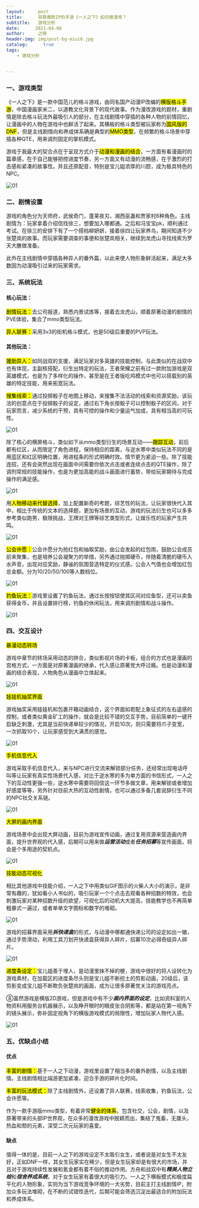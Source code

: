 ```yaml
---
layout:     post
title:      背靠爆款IP的手游《一人之下》如何做漫改？
subtitle:   游戏分析
date:      2021-04-06
author:     之晓
header-img: img/post-bg-miui6.jpg
catalog: 	  true
tags:
    - 游戏分析


---
```


### **一、游戏类型**

《一人之下》是一款中国范儿的格斗游戏，由同名国产动漫IP改编的<mark>横版格斗手游</mark>，中国漫画家米二，以道教文化背景下的现代故事。作为漫改游戏的题材，重剧情是除去格斗玩法外最吸引人的部分，在主线剧情中穿插的各种人物的前情回忆，让漫画中的人物在游戏中也鲜活了起来。其横板的格斗类型被玩家称为<mark>国风版的DNF</mark>，但是主线剧情向和养成体系确是典型的<mark>MMO类型</mark>，在频繁的格斗场景中穿插各种QTE，用来调剂固定的掌机模式。



游戏于我最大的契合点在于呈现方式介于<mark>动漫和漫画的结合</mark>，一方面有看漫画时的篇章感，在于自己能够把控进度节奏，另一方面又有动漫的流畅感，在于激烈的打击感和紧凑的故事性。并且还原配音，特别是宝儿姐浓厚的川腔，成为极具特色的NPC。

![01]({{site.baseurl}}/img-post/20210406/01.jpg)

### **二、剧情设置**

游戏的角色分为天师府，武侯奇门，蓬莱夜刃，湘西巫蛊和贾家村6种角色。主线剧情为：玩家拿着介绍信找徐三，想要加入哪都通。之后和冯宝宝pk，顺利通过考试。在徐三的安排下有了一个搭档柳妍妍，接着徐四让玩家养鸟，期间知道不少张楚岚的故事。而玩家需要调查的事便和张楚岚相关，继续到龙虎山寻找线索为罗天大醮做准备。



此外在主线剧情中穿插各种异人的番外篇，以此来使人物形象鲜活起来，满足大多数因为动漫吸引过来的玩家需求。

### **三、系统玩法**

#### 核心玩法：

<mark>剧情玩法：</mark>去公司报道，熟悉内景试炼等，接着去龙虎山，顺着原著动漫的剧情的PVE体验，集合了mmo类型玩法。

<mark>异人联赛：</mark>采用3v3的街机格斗模式，也是50级后重要的PVP玩法。

#### 其他玩法：

<mark>援助异人：</mark>如同战双的支援，满足玩家对多英雄的技能控制，与此类似的在战双中也有体现，主副核搭配，衍生出特定的玩法，王者荣耀之前有过一款附加游戏是双英雄模式，也是为了多样化的操作，甚至是在王者版吃鸡模式中也可以搭载别的英雄的特定技能，用来拓宽玩法。



<mark>搜集线索：</mark>通过投掷骰子在地图上移动，来搜集不法活动的线索和资源奖励，该玩法的创意点在于投掷骰子的设定，通过右下角长按骰子可以控制骰子的区间，对于玩家而言，减少系统的干预，具有可控的操作和少量运气加成，具有相当高的可玩性。

![01]({{site.baseurl}}/img-post/20210406/02.jpg)

除了核心的横屏格斗，类似如下从mmo类型衍生的场景互动——<mark>跟踪互动</mark>，前后都有红区，从而限定了角色进程，保持相应的距离，与逆水寒中类似玩法不同的是用蓝区和红区明确位置，用进程条的形式明确时效。情节更为紧迫一些。除了技能连招，还有会突然出现在画面中间需要你依次点击或者连续点击的QTE操作，除了调剂常规的技能操作，也是为更加高能的战斗画面进行蓄势，带给玩家期待与完成操作的满足感。

![01]({{site.baseurl}}/img-post/20210406/03.jpg)

用<mark>人物移动来代替选择</mark>，加上配置新奇的考题，综艺性的玩法，让玩家很快代入其中，相比于传统的文本的选择题，更加有场景的互动，游戏的玩法衍生也可以多多参考类似跑男，极限挑战，王牌对王牌等综艺类型形式，让娱乐性的玩家产生共鸣。

![01]({{site.baseurl}}/img-post/20210406/04.jpg)

<mark>公会许愿：</mark>公会许愿分为抢红包和抽取奖励，由公会发起的红包雨，鼓励公会成员前来聚集，也是培养公会凝聚力的举措，另外通过抛掷硬币，伴随着清脆的硬币入水声音，出现对应奖励，静谧的氛围营造特定的仪式感。公会人气值也会增加红包总金额。分为10/20/50/100等人数档位。

![01]({{site.baseurl}}/img-post/20210406/05.jpg)

<mark>钓鱼玩法：</mark>游戏里设置了钓鱼玩法，通过长按按钮使其区间对应鱼型，还可以卖鱼获得金币，并且设置排行榜，钓鱼的休闲玩法，用来调剂剧情和战斗操作。

![01]({{site.baseurl}}/img-post/20210406/06.jpg)

### **四、交互设计**

<mark>暴漫动态转场</mark>

游戏中章节的转场采用动态的拼合，类似影视片场的卡板，组合的方式也是漫画的宫格方式，一方面是对原著漫画的继承，代入感让原著党大呼过瘾。也是动漫和漫画的结合表现，人物角色从漫画中立体起来。

![01]({{site.baseurl}}/img-post/20210406/07.jpg)

<mark>娃娃机抽奖界面</mark>

游戏抽奖采用娃娃机和包裹开箱动画结合，这个界面如若配上象征式的左右遥感的控制，或者类似黄金矿工的操作，就会是比较不错的交互手势，目前简单的一键开启缺乏刺激，尤其是当前快递单较少的情况，开启10次，则只需要将爪子变宽，一次抓取10个，让玩家感受到大满贯的感觉。

![01]({{site.baseurl}}/img-post/20210406/08.jpg)

<mark>手机信息代入</mark>

游戏采取手机信息代入，来与NPC进行交流来解锁部分任务，还经常出现电话呼叫等让玩家有真实性场景代入感，对比于逆水寒的多为单方面的书信形式，一人之下的互动性更强一些，逆水寒中需要将回信这一环节多做文章，用来解锁或者增加好感度等等，另外针对目前大热的互动性剧情，也可以通过多备几套说辞衍生不同的NPC社交关系链。

![01]({{site.baseurl}}/img-post/20210406/09.jpg)

<mark>大屏的画内界面</mark>

游戏场景中会出现大屏动画，目前为游戏宣传动画，通过复用资源来营造画内界面，提升世界观的代入感，后期可以用来做***运营活动***或者***任务招募***等宣传画面，将会是个多用途的契机点。

![01]({{site.baseurl}}/img-post/20210406/10.jpg)

<mark>技能动态可视化</mark>

相比其他游戏中技能介绍，一人之下中用类似GIF图示的火柴人大小的演示，是非常有趣的，犹如看小人书似的，吸引玩家一个个点击去观看各种招数的特效，也会刺激玩家对某种招数升级的欲望，可视化后的动机大大提高，技能教学也不再简单粗暴式一遍过，或者单单文字图标和数字的堆砌。

![01]({{site.baseurl}}/img-post/20210406/11.jpg)

游戏的招募界面采用***拆快递盒***的形式，与动漫中哪都通快递公司的设定如出一辙，通过手势滑动，利用工具刀划开快递盒获得异人碎片，招募10次必得奇级异人碎片。

![01]({{site.baseurl}}/img-post/20210406/12.jpg)

<mark>进度条设定：</mark>宝儿姐善于埋人，是动漫里抹不掉的梗，游戏中很好的将人设转化为游戏素材，在加载区的进度条尽头则是宝儿姐不断挖土的剪影动画，20级后，该剪影变成宝儿姐不断欺负张楚岚的画面，成为让很多原著党关注的游戏亮点。



⑧虽然游戏是横版2D游戏，但是游戏中有不少***画内界面的设定***，比如资料室的人物资料用服务台机器展示，以及睁开眼时的眼皮张合阴影等，都是站在第一视角下的镜头展示，弥补固定视角下的横版游戏模式的局限性，增加玩家人物代入感。

![01]({{site.baseurl}}/img-post/20210406/13.jpg)



### **五、优缺点小结**

#### 优点

<mark>丰富的剧情：</mark>基于一人之下动漫，游戏里设置了相当多的番外剧情，以及主线剧情。主线剧情相比端游更加紧凑，迎合手游的碎片化时间。



<mark>丰富的玩法模式：</mark>除了主线剧情外，还设置了异人联赛，线索收集，钓鱼玩法，公会许愿等。



作为一款手游版mmo类型，有着非常<mark>健全的体系</mark>，包含社交，公会，剧情，以及原著带来的头部IP世界观，在众多的漫改游戏中脱颖而出，集结了鬼畜，无厘头，热血和颓的元素，深受二次元玩家的喜爱。

#### 缺点

值得一体的是，目前一人之下的游戏设定不太吸引女生，或者说是对女生不太友好，正如DNF一样，其女生玩家实在稀少，但是女生玩家却是有很大的市场，并且对于游戏持续性发展和氪金都有着不俗的推动作用。方舟和战双中有***精美人物立绘***和***宿舍养成系统***，对于女生玩家有着很大的吸引力。一人之下横板模式和极度扁平化的人物形象，实则为当下游戏竞争环境的一大劣势，目前主打主线剧情IP，附加众多玩法堆砌，在不断的试错性迭代，后期可能会筛选沉淀出最适合的附加玩法和养成体系。